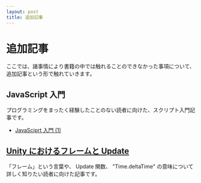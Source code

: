 ```yaml
---
layout: post
title: 追加記事
---
```


# 追加記事

ここでは、諸事情により書籍の中では触れることのできなかった事項について、追加記事という形で触れていきます。

## JavaScript 入門

プログラミングをまったく経験したことのない読者に向けた、スクリプト入門記事です。

 - [JavaSciprt 入門 (1)](/articles/js_tutor1.html)


## [Unity におけるフレームと Update](/articles/frame_and_update.html)

「フレーム」という言葉や、 Update 関数、 "Time.deltaTime" の意味について詳しく知りたい読者に向けた記事です。
